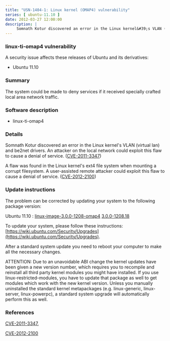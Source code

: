 ```yaml
---
title: "USN-1404-1: Linux kernel (OMAP4) vulnerability"
series: [ ubuntu-11.10 ]
date: 2012-03-27 12:00:00
description: |
     Somnath Kotur discovered an error in the Linux kernel&#39;s VLAN (virtual lan) and be2net drivers. An attacker on the local network could exploit this flaw to cause a denial of service. ([CVE-2011-3347](http://people.ubuntu.com/~ubuntu-security/cve/CVE-2011-3347))
--- 
```

 
### linux-ti-omap4 vulnerability

A security issue affects these releases of Ubuntu and its derivatives:

* Ubuntu 11.10

### Summary

The system could be made to deny services if it received specially crafted local area network traffic.

### Software description

* linux-ti-omap4 

### Details

 Somnath Kotur discovered an error in the Linux kernel&#39;s VLAN (virtual lan) and be2net drivers. An attacker on the local network could exploit this flaw to cause a denial of service. ([CVE-2011-3347](http://people.ubuntu.com/~ubuntu-security/cve/CVE-2011-3347))

A flaw was found in the Linux kernel&#39;s ext4 file system when mounting a corrupt filesystem. A user-assisted remote attacker could exploit this flaw to cause a denial of service. ([CVE-2012-2100](http://people.ubuntu.com/~ubuntu-security/cve/CVE-2012-2100)) 

### Update instructions

The problem can be corrected by updating your system to the following package version:

Ubuntu 11.10
 : [linux-image-3.0.0-1208-omap4](https://launchpad.net/ubuntu/+source/linux-ti-omap4) <span> [3.0.0-1208.18](https://launchpad.net/ubuntu/+source/linux-ti-omap4/3.0.0-1208.18) </span> 

To update your system, please follow these instructions: [https://wiki.ubuntu.com/Security/Upgrades](https://wiki.ubuntu.com/Security/Upgrades).

After a standard system update you need to reboot your computer to make all the necessary changes.

ATTENTION: Due to an unavoidable ABI change the kernel updates have been given a new version number, which requires you to recompile and reinstall all third party kernel modules you might have installed. If you use linux-restricted-modules, you have to update that package as well to get modules which work with the new kernel version. Unless you manually uninstalled the standard kernel metapackages (e.g. linux-generic, linux-server, linux-powerpc), a standard system upgrade will automatically perform this as well. 

### References

 [CVE-2011-3347](http://people.ubuntu.com/~ubuntu-security/cve/CVE-2011-3347), 

 [CVE-2012-2100](http://people.ubuntu.com/~ubuntu-security/cve/CVE-2012-2100)
 
